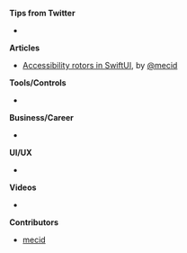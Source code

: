 **Tips from Twitter**

*

**Articles**

* [Accessibility rotors in SwiftUI](https://swiftwithmajid.com/2021/09/14/accessibility-rotors-in-swiftui/), by [@mecid](https://twitter.com/mecid)

**Tools/Controls**

* 

**Business/Career**

* 

**UI/UX**

* 

**Videos**

* 

**Contributors**

* [mecid](https://github.com/mecid)
